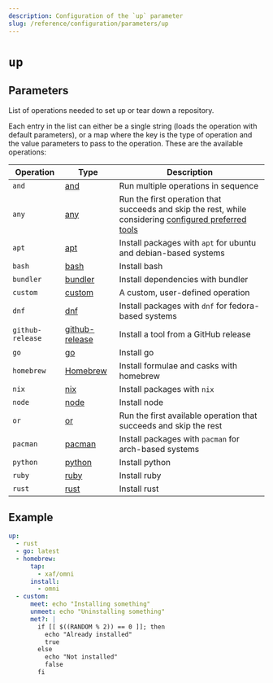 ```yaml
---
description: Configuration of the `up` parameter
slug: /reference/configuration/parameters/up
---
```


# `up`

## Parameters

List of operations needed to set up or tear down a repository.

Each entry in the list can either be a single string (loads the operation with default parameters), or a map where the key is the type of operation and the value parameters to pass to the operation. These are the available operations:

| Operation | Type | Description                                                    |
|-----------|------|---------------------------------------------------------|
| `and` | [and](up/and) | Run multiple operations in sequence |
| `any` | [any](up/any) | Run the first operation that succeeds and skip the rest, while considering [configured preferred tools](up_command) |
| `apt` | [apt](up/apt) | Install packages with `apt` for ubuntu and debian-based systems |
| `bash` | [bash](up/bash) | Install bash |
| `bundler` | [bundler](up/bundler) | Install dependencies with bundler |
| `custom` | [custom](up/custom) | A custom, user-defined operation |
| `dnf` | [dnf](up/dnf) | Install packages with `dnf` for fedora-based systems |
| `github-release` | [github-release](up/github-release) | Install a tool from a GitHub release |
| `go` | [go](up/go) | Install go |
| `homebrew`  | [Homebrew](up/homebrew) | Install formulae and casks with homebrew |
| `nix` | [nix](up/nix) | Install packages with `nix` |
| `node` | [node](up/node) | Install node |
| `or` | [or](up/or) | Run the first available operation that succeeds and skip the rest |
| `pacman` | [pacman](up/pacman) | Install packages with `pacman` for arch-based systems |
| `python` | [python](up/python) | Install python |
| `ruby` | [ruby](up/ruby) | Install ruby |
| `rust` | [rust](up/rust) | Install rust |

## Example

```yaml
up:
  - rust
  - go: latest
  - homebrew:
      tap:
        - xaf/omni
      install:
        - omni
  - custom:
      meet: echo "Installing something"
      unmeet: echo "Uninstalling something"
      met?: |
        if [[ $((RANDOM % 2)) == 0 ]]; then
          echo "Already installed"
          true
        else
          echo "Not installed"
          false
        fi
```
